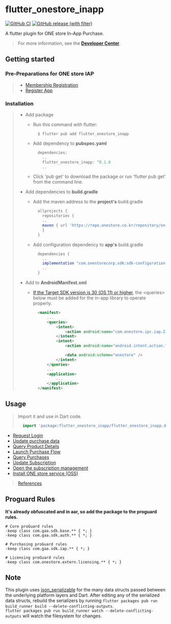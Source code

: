 # flutter\_onestore\_inapp

[![GitHub CI](https://github.com/ONE-store/flutter_plugins/actions/workflows/flutter.yml/badge.svg)](https://github.com/ONE-store/flutter_plugins/actions)
[![GitHub release (with filter)](https://img.shields.io/github/v/release/ONE-store/flutter_plugins)](https://github.com/ONE-store/flutter_plugins/releases/tag/flutter_onestore_inapp-v0.1.0)


A flutter plugin for ONE store In-App Purchase.

> For more information, see the [**Developer Center**](https://dev.onestore.co.kr/devpoc/index.omp).

## Getting started

### Pre-Preparations for ONE store IAP

> - [Membership Registration](https://onestore-dev.gitbook.io/dev/v/eng/docs/member) 
> - [Register App](https://onestore-dev.gitbook.io/dev/v/eng/tools/tools/v21/pre-preparations-for-one-store-iap#prepreparationsforonestoreiap-registerapp)


### Installation

> - Add package
>   - Run this command with flutter:
>
>       ```
>         $ flutter pub add flutter_onestore_inapp
>       ```
> 
>   - Add dependency to **pubspec.yaml**
>
>       ```dart
>         dependencies:
>           ..
>           flutter_onestore_inapp: ^0.1.0
>           ..
>       ```
>
>   - Click 'pub get' to download the package or run 'flutter pub get' from the command line.
>
> - Add dependencies to **build.gradle**
>
>   - Add the maven address to the **project's** build.gradle
>   
>       ```groovy
>         allprojects {
>           repositories {
>           ..
>           maven { url 'https://repo.onestore.co.kr/repository/onestore-sdk-public' }
>           }
>         }
>       ```
>     
>   - Add configuration dependency to **app's** build.gradle
> 
>       ```groovy
>         dependencies {
>           ..
>           implementation "com.onestorecorp.sdk:sdk-configuration-kr:1.0.0"
>           ..
>         }
>       ```
> - Add **<queries>** to **AndroidManifest.xml**
>   - [If the Target SDK version is 30 (OS 11) or higher](https://dev.onestore.co.kr/devpoc/support/news/noticeView.omp?pageNo=4&noticeId=32968&viewPageNo=&searchValue=), the \<queries\> below must be added for the in-app library to operate properly.
>
>       ```xml
>         <manifest>
>             ...
>             <queries>
>                 <intent>
>                     <action android:name="com.onestore.ipc.iap.IapService.ACTION" />
>                 </intent>
>                 <intent>
>                     <action android:name="android.intent.action.VIEW" />
>       
>                     <data android:scheme="onestore" />
>                 </intent>
>             </queries>
>             ...
>             <application>
>                 ...
>             </application>
>         </manifest>
>       ```


## Usage

> Import it and use in Dart code.
>
>   ```dart
>     import 'package:flutter_onestore_inapp/flutter_onestore_inapp.dart';
>   ```

- [Request Login](https://onestore-dev.gitbook.io/dev/tools/tools/v21/14.-flutter-sdk-v21#undefined-2)
- [Update purchase data](https://onestore-dev.gitbook.io/dev/tools/tools/v21/14.-flutter-sdk-v21#undefined-3)
- [Query Product Details](https://onestore-dev.gitbook.io/dev/tools/tools/v21/14.-flutter-sdk-v21#undefined-4)
- [Launch Purchase Flow](https://onestore-dev.gitbook.io/dev/tools/tools/v21/14.-flutter-sdk-v21#undefined-5)
- [Query Purchases](https://onestore-dev.gitbook.io/dev/tools/tools/v21/14.-flutter-sdk-v21#undefined-7)
- [Update Subscription]((https://onestore-dev.gitbook.io/dev/tools/tools/v21/14.-flutter-sdk-v21#undefined-8))
- [Open the subscription management](https://onestore-dev.gitbook.io/dev/tools/tools/v21/14.-flutter-sdk-v21#undefined-9)
- [Install ONE store service (OSS)](https://onestore-dev.gitbook.io/dev/tools/tools/v21/14.-flutter-sdk-v21#undefined-10)

> [References](https://onestore-dev.gitbook.io/dev/v/eng/tools/tools/v21/references)


## Proguard Rules
**It's already obfuscated and in aar, so add the package to the proguard rules.**

```text
# Core proGuard rules
-keep class com.gaa.sdk.base.** { *; }
-keep class com.gaa.sdk.auth.** { *; }

# Purchasing proGuard rules
-keep class com.gaa.sdk.iap.** { *; }

# Licensing proGuard rules
-keep class com.onestore.extern.licensing.** { *; }
```


## Note

This plugin uses
[json_serializable](https://pub.dev/packages/json_serializable) for the
many data structs passed between the underlying platform layers and Dart. After
editing any of the serialized data structs, rebuild the serializers by running
`flutter packages pub run build_runner build --delete-conflicting-outputs`.   
`flutter packages pub run build_runner watch --delete-conflicting-outputs` will
watch the filesystem for changes.

